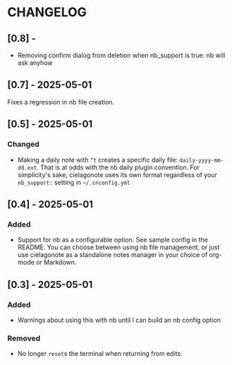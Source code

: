 # CHANGELOG

## [0.8] - 

- Removing confirm dialog from deletion when nb_support is true: nb will ask anyhow

## [0.7] - 2025-05-01

Fixes a regression in nb file creation. 

## [0.5] - 2025-05-01

### Changed
- Making a daily note with `^t` creates a specific daily file: `daily-yyyy-mm-dd.ext`. That is at odds with the nb daily plugin convention. For simplicity's sake, cielagonote uses its own format regardless of your `nb_support:` setting in `~/.cnconfig.yml`

## [0.4] - 2025-05-01

### Added 
- Support for nb as a configurable option. See sample config in the README. You can choose between using nb file management, or just use cielagonote as a standalone notes manager in your choice of org-mode or Markdown. 

## [0.3] - 2025-05-01

### Added
- Warnings about using this with nb until I can build an nb config option

### Removed
- No longer `reset`s the terminal when returning from edits. 
